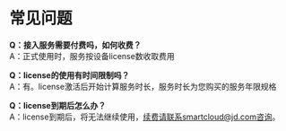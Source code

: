 # 常见问题

**Q：接入服务需要付费吗，如何收费？**  
A：正式使用时，服务按设备license数收取费用  

**Q：license的使用有时间限制吗？**  
A：有。license激活后开始计算服务时长，服务时长为您购买的服务年限规格  

**Q：license到期后怎么办？**  
A：license到期后，将无法继续使用，续费请联系smartcloud@jd.com咨询。  


